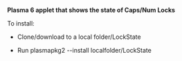**Plasma 6 applet that shows the state of Caps/Num Locks**

To install:

 - Clone/download to a local folder/LockState

 - Run plasmapkg2 --install localfolder/LockState

